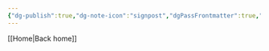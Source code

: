 ```yaml
---
{"dg-publish":true,"dg-note-icon":"signpost","dgPassFrontmatter":true,"noteIcon":"signpost","permalink":"/10-tags/obra/","created":"2025-11-01T13:12:00.704+00:00","updated":"2025-11-01T13:12:05.605+00:00"}
---
```


[[Home\|Back home]]